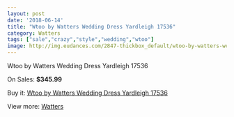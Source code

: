 ```yaml
---
layout: post
date: '2018-06-14'
title: "Wtoo by Watters Wedding Dress Yardleigh 17536"
category: Watters
tags: ["sale","crazy","style","wedding","wtoo"]
image: http://img.eudances.com/2847-thickbox_default/wtoo-by-watters-wedding-dress-yardleigh-17536.jpg
---
```

Wtoo by Watters Wedding Dress Yardleigh 17536

On Sales: **$345.99**
<a href="https://www.eudances.com/en/watters/976-wtoo-by-watters-wedding-dress-yardleigh-17536.html"><amp-img layout="responsive" width="600" height="600" src="//img.eudances.com/2847-thickbox_default/wtoo-by-watters-wedding-dress-yardleigh-17536.jpg" alt="Wtoo by Watters Wedding Dress Yardleigh 17536 0" /></a>
<a href="https://www.eudances.com/en/watters/976-wtoo-by-watters-wedding-dress-yardleigh-17536.html"><amp-img layout="responsive" width="600" height="600" src="//img.eudances.com/2848-thickbox_default/wtoo-by-watters-wedding-dress-yardleigh-17536.jpg" alt="Wtoo by Watters Wedding Dress Yardleigh 17536 1" /></a>

Buy it: [Wtoo by Watters Wedding Dress Yardleigh 17536](https://www.eudances.com/en/watters/976-wtoo-by-watters-wedding-dress-yardleigh-17536.html "Wtoo by Watters Wedding Dress Yardleigh 17536")

View more: [Watters](https://www.eudances.com/en/12-watters "Watters")